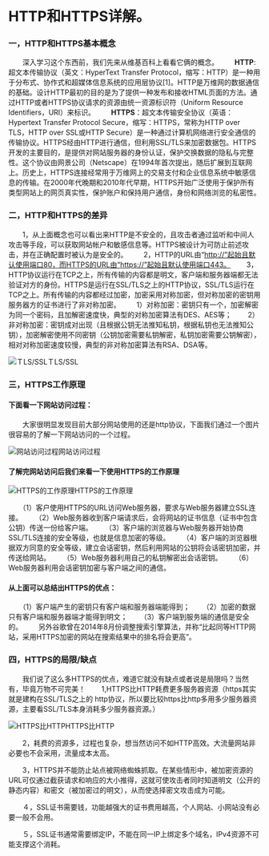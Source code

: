 # HTTP和HTTPS详解。

### 一，HTTP和HTTPS基本概念

　　深入学习这个东西前，我们先来从维基百科上看看它俩的概念。
　　**HTTP**:超文本传输协议（英文：HyperText Transfer Protocol，缩写：HTTP）是一种用于分布式、协作式和超媒体信息系统的应用层协议[1]。HTTP是万维网的数据通信的基础。设计HTTP最初的目的是为了提供一种发布和接收HTML页面的方法。通过HTTP或者HTTPS协议请求的资源由统一资源标识符（Uniform Resource Identifiers，URI）来标识。
　　**HTTPS**：超文本传输安全协议（英语：Hypertext Transfer Protocol Secure，缩写：HTTPS，常称为HTTP over TLS，HTTP over SSL或HTTP Secure）是一种通过计算机网络进行安全通信的传输协议。HTTPS经由HTTP进行通信，但利用SSL/TLS来加密数据包。HTTPS开发的主要目的，是提供对网站服务器的身份认证，保护交换数据的隐私与完整性。这个协议由网景公司（Netscape）在1994年首次提出，随后扩展到互联网上。历史上，HTTPS连接经常用于万维网上的交易支付和企业信息系统中敏感信息的传输。在2000年代晚期和2010年代早期，HTTPS开始广泛使用于保护所有类型网站上的网页真实性，保护账户和保持用户通信，身份和网络浏览的私密性。

### 二，HTTP和HTTPS的差异

　　1，从上面概念也可以看出来HTTP是不安全的，且攻击者通过监听和中间人攻击等手段，可以获取网站帐户和敏感信息等。HTTPS被设计为可防止前述攻击，并在正确配置时被认为是安全的。
　　2，HTTP的URL由“[http://”起始且默认使用端口80，而HTTPS的URL由“https://”起始且默认使用端口443。](https://link.juejin.im/?target=http%3A%2F%2F%E2%80%9D%E8%B5%B7%E5%A7%8B%E4%B8%94%E9%BB%98%E8%AE%A4%E4%BD%BF%E7%94%A8%E7%AB%AF%E5%8F%A380%EF%BC%8C%E8%80%8CHTTPS%E7%9A%84URL%E7%94%B1%E2%80%9Chttps%3A%2F%2F%E2%80%9D%E8%B5%B7%E5%A7%8B%E4%B8%94%E9%BB%98%E8%AE%A4%E4%BD%BF%E7%94%A8%E7%AB%AF%E5%8F%A3443%E3%80%82)
　　3，HTTP协议运行在TCP之上，所有传输的内容都是明文，客户端和服务器端都无法验证对方的身份。HTTPS是运行在SSL/TLS之上的HTTP协议，SSL/TLS运行在TCP之上。所有传输的内容都经过加密，加密采用对称加密，但对称加密的密钥用服务器方的证书进行了非对称加密。
　　1）对称加密：密钥只有一个，加密解密为同一个密码，且加解密速度快，典型的对称加密算法有DES、AES等；
　　2）非对称加密：密钥成对出现（且根据公钥无法推知私钥，根据私钥也无法推知公钥），加密解密使用不同密钥（公钥加密需要私钥解密，私钥加密需要公钥解密），相对对称加密速度较慢，典型的非对称加密算法有RSA、DSA等。
　　

![ＴLS/SSL](https://user-gold-cdn.xitu.io/2017/11/8/774c0fa85a357d384e12c8e395690f64?imageslim)ＴLS/SSL



### 三，HTTPS工作原理

#### 下面看一下网站访问过程：

　　大家很明显发现目前大部分网站使用的还是http协议，下面我们通过一个图片很容易的了解一下网站访问的一个过程。

![网站访问过程](https://user-gold-cdn.xitu.io/2017/11/8/e8959b2039f082b234e5e9ad2eb23ddc?imageView2/0/w/1280/h/960/format/webp/ignore-error/1)网站访问过程



#### 了解完网站访问后我们来看一下使用HTTPS的工作原理



![HTTPS的工作原理](https://user-gold-cdn.xitu.io/2017/11/8/65c06c858d9270927f014b05b98af625?imageslim)HTTPS的工作原理



　　（1）客户使用HTTPS的URL访问Web服务器，要求与Web服务器建立SSL连接。
　　（2）Web服务器收到客户端请求后，会将网站的证书信息（证书中包含公钥）传送一份给客户端。
　　（3）客户端的浏览器与Web服务器开始协商SSL/TLS连接的安全等级，也就是信息加密的等级。
　　（4）客户端的浏览器根据双方同意的安全等级，建立会话密钥，然后利用网站的公钥将会话密钥加密，并传送给网站。
　　（5）Web服务器利用自己的私钥解密出会话密钥。
　　（6）Web服务器利用会话密钥加密与客户端之间的通信。

#### 从上面可以总结出HTTPS的优点：

　　（1）客户端产生的密钥只有客户端和服务器端能得到；
　　（2）加密的数据只有客户端和服务器端才能得到明文；
　　（3）客户端到服务端的通信是安全的。
　　另外谷歌曾在2014年8月份调整搜索引擎算法，并称“比起同等HTTP网站，采用HTTPS加密的网站在搜索结果中的排名将会更高”。

### 四，HTTPS的局限/缺点

　　我们说了这么多HTTPS的优点，难道它就没有缺点或者说是局限吗？当然有，毕竟万物不可完美！
　　1,HTTPS比HTTP耗费更多服务器资源（https其实就是建构在SSL/TLS之上的 http协议，所以要比较https比http多用多少服务器资源，主要看SSL/TLS本身消耗多少服务器资源。）

![HTTPS比HTTP](https://user-gold-cdn.xitu.io/2017/11/8/11114e27a3ba212d333e91ace106c4a9?imageView2/0/w/1280/h/960/format/webp/ignore-error/1)HTTPS比HTTP

　　2，耗费的资源多，过程也复杂，想当然访问不如HTTP高效。大流量网站非必要也不会采用，流量成本太高。

　　3，HTTPS并不能防止站点被网络蜘蛛抓取。在某些情形中，被加密资源的URL可仅通过截获请求和响应的大小推得，这就可使攻击者同时知道明文（公开的静态内容）和密文（被加密过的明文），从而使选择密文攻击成为可能。

　　４，SSL证书需要钱，功能越强大的证书费用越高，个人网站、小网站没有必要一般不会用。

　　５，SSL证书通常需要绑定IP，不能在同一IP上绑定多个域名，IPv4资源不可能支撑这个消耗。
